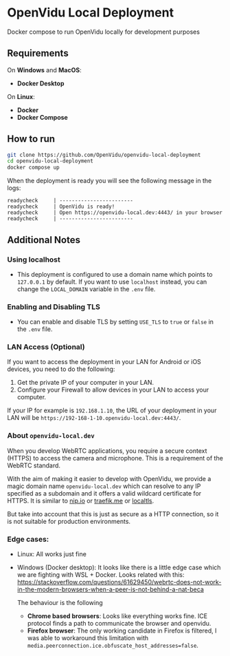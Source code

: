 # OpenVidu Local Deployment
Docker compose to run OpenVidu locally for development purposes

## Requirements
On **Windows** and **MacOS**:
- **Docker Desktop**

On **Linux**:
- **Docker**
- **Docker Compose**

## How to run

```sh
git clone https://github.com/OpenVidu/openvidu-local-deployment
cd openvidu-local-deployment
docker compose up
```

When the deployment is ready you will see the following message in the logs:

```
readycheck     | ------------------------
readycheck     | OpenVidu is ready!
readycheck     | Open https://openvidu-local.dev:4443/ in your browser
readycheck     | ------------------------
```

## Additional Notes

### Using localhost

- This deployment is configured to use a domain name which points to `127.0.0.1` by default. If you want to use `localhost` instead, you can change the `LOCAL_DOMAIN` variable in the `.env` file.

### Enabling and Disabling TLS
- You can enable and disable TLS by setting `USE_TLS` to `true` or `false` in the `.env` file.

### LAN Access (Optional)

If you want to access the deployment in your LAN for Android or iOS devices, you need to do the following:

1. Get the private IP of your computer in your LAN.
2. Configure your Firewall to allow devices in your LAN to access your computer.

If your IP for example is `192.168.1.10`, the URL of your deployment in your LAN will be `https://192-168-1-10.openvidu-local.dev:4443/`.

### About `openvidu-local.dev`

When you develop WebRTC applications, you require a secure context (HTTPS) to access the camera and microphone. This is a requirement of the WebRTC standard. 

With the aim of making it easier to develop with OpenVidu, we provide a magic domain name `openvidu-local.dev` which can resolve to any IP specified as a subdomain and it offers a valid wildcard certificate for HTTPS. It is similar to [nip.io](https://nip.io) or [traefik.me](https://traefik.me) or [localtls](https://github.com/Corollarium/localtls).

But take into account that this is just as secure as a HTTP connection, so it is not suitable for production environments.

### Edge cases:

- Linux: All works just fine
- Windows (Docker desktop):
    It looks like there is a little edge case which we are fighting with WSL + Docker. Looks related with this: https://stackoverflow.com/questions/61629450/webrtc-does-not-work-in-the-modern-browsers-when-a-peer-is-not-behind-a-nat-beca

    The behaviour is the following
    - **Chrome based browsers**: Looks like everything works fine. ICE protocol finds a path to communicate the browser and openvidu.
    - **Firefox browser**:
     The only working candidate in Firefox is filtered, I was able to workaround this limitation with `media.peerconnection.ice.obfuscate_host_addresses=false`.
